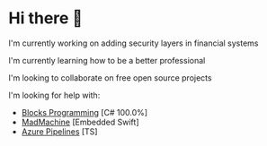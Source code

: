 # Hi there 🌊

I'm currently working on adding security layers in financial systems

I'm currently learning how to be a better professional

I'm looking to collaborate on free open source projects

I'm looking for help with:
- [Blocks Programming](https://github.com/ssouzawallace/blocks-programming) [C# 100.0%]
- [MadMachine](https://madmachine.io) [Embedded Swift]
- [Azure Pipelines](https://github.com/ssouzawallace/azure-pipelines-tasks) [TS]
